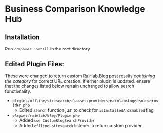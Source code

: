 # Business Comparison Knowledge Hub

## Installation

Run `composer install` in the root directory

## Edited Plugin Files:
These were changed to return custom Rainlab.Blog post results _containing the category_ for correct URL creation. If either plugin is updated, ensure that the changes listed below remain unchanged to allow search functionality.

- `plugins/offline/sitesearch/classes/providers/RainlabBlogResultsProvider.php`
    - Edited `search` function just to check for `isInstalledAndEnabled` flag
- `plugins/rainlab/blog/Plugin.php`
    - Added `use CustomBlogSearchProvider`
    - Added `offline.sitesearch` listener to return custom provider